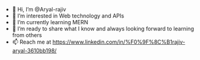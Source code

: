 - 👋 Hi, I’m @Aryal-rajiv
- 👀 I’m interested in Web technology and APIs
- 🌱 I’m currently learning MERN
- 💞️ I’m ready to share what I know and always looking forward to learning from others
- 📫 Reach me at https://www.linkedin.com/in/%F0%9F%8C%B1rajiv-aryal-3610bb198/

<!---
Aryal-rajiv/Aryal-rajiv is a ✨ special ✨ repository because its `README.md` (this file) appears on your GitHub profile.
You can click the Preview link to take a look at your changes.
--->
